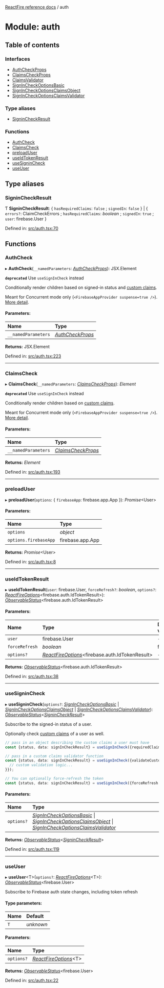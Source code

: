 [ReactFire reference docs](../README.md) / auth

# Module: auth

## Table of contents

### Interfaces

- [AuthCheckProps](../interfaces/auth.authcheckprops.md)
- [ClaimsCheckProps](../interfaces/auth.claimscheckprops.md)
- [ClaimsValidator](../interfaces/auth.claimsvalidator.md)
- [SignInCheckOptionsBasic](../interfaces/auth.signincheckoptionsbasic.md)
- [SignInCheckOptionsClaimsObject](../interfaces/auth.signincheckoptionsclaimsobject.md)
- [SignInCheckOptionsClaimsValidator](../interfaces/auth.signincheckoptionsclaimsvalidator.md)

### Type aliases

- [SigninCheckResult](auth.md#signincheckresult)

### Functions

- [AuthCheck](auth.md#authcheck)
- [ClaimsCheck](auth.md#claimscheck)
- [preloadUser](auth.md#preloaduser)
- [useIdTokenResult](auth.md#useidtokenresult)
- [useSigninCheck](auth.md#usesignincheck)
- [useUser](auth.md#useuser)

## Type aliases

### SigninCheckResult

Ƭ **SigninCheckResult**: { `hasRequiredClaims`: ``false`` ; `signedIn`: ``false``  } \| { `errors?`: ClaimCheckErrors ; `hasRequiredClaims`: *boolean* ; `signedIn`: ``true`` ; `user`: firebase.User  }

Defined in: [src/auth.tsx:70](https://github.com/FirebaseExtended/reactfire/blob/main/src/auth.tsx#L70)

## Functions

### AuthCheck

▸ **AuthCheck**(`__namedParameters`: [*AuthCheckProps*](../interfaces/auth.authcheckprops.md)): JSX.Element

**`deprecated`** Use `useSignInCheck` instead

Conditionally render children based on signed-in status and [custom claims](https://firebase.google.com/docs/auth/admin/custom-claims).

Meant for Concurrent mode only (`<FirebaseAppProvider suspense=true />`). [More detail](https://github.com/FirebaseExtended/reactfire/issues/325#issuecomment-827654376).

#### Parameters:

| Name | Type |
| :------ | :------ |
| `__namedParameters` | [*AuthCheckProps*](../interfaces/auth.authcheckprops.md) |

**Returns:** JSX.Element

Defined in: [src/auth.tsx:223](https://github.com/FirebaseExtended/reactfire/blob/main/src/auth.tsx#L223)

___

### ClaimsCheck

▸ **ClaimsCheck**(`__namedParameters`: [*ClaimsCheckProps*](../interfaces/auth.claimscheckprops.md)): *Element*

**`deprecated`** Use `useSignInCheck` instead

Conditionally render children based on [custom claims](https://firebase.google.com/docs/auth/admin/custom-claims).

Meant for Concurrent mode only (`<FirebaseAppProvider suspense=true />`). [More detail](https://github.com/FirebaseExtended/reactfire/issues/325#issuecomment-827654376).

#### Parameters:

| Name | Type |
| :------ | :------ |
| `__namedParameters` | [*ClaimsCheckProps*](../interfaces/auth.claimscheckprops.md) |

**Returns:** *Element*

Defined in: [src/auth.tsx:193](https://github.com/FirebaseExtended/reactfire/blob/main/src/auth.tsx#L193)

___

### preloadUser

▸ **preloadUser**(`options`: { `firebaseApp`: firebase.app.App  }): *Promise*<User\>

#### Parameters:

| Name | Type |
| :------ | :------ |
| `options` | *object* |
| `options.firebaseApp` | firebase.app.App |

**Returns:** *Promise*<User\>

Defined in: [src/auth.tsx:8](https://github.com/FirebaseExtended/reactfire/blob/main/src/auth.tsx#L8)

___

### useIdTokenResult

▸ **useIdTokenResult**(`user`: firebase.User, `forceRefresh?`: *boolean*, `options?`: [*ReactFireOptions*](../interfaces/index.reactfireoptions.md)<firebase.auth.IdTokenResult\>): [*ObservableStatus*](../interfaces/useobservable.observablestatus.md)<firebase.auth.IdTokenResult\>

#### Parameters:

| Name | Type | Default value |
| :------ | :------ | :------ |
| `user` | firebase.User | - |
| `forceRefresh` | *boolean* | false |
| `options?` | [*ReactFireOptions*](../interfaces/index.reactfireoptions.md)<firebase.auth.IdTokenResult\> | - |

**Returns:** [*ObservableStatus*](../interfaces/useobservable.observablestatus.md)<firebase.auth.IdTokenResult\>

Defined in: [src/auth.tsx:38](https://github.com/FirebaseExtended/reactfire/blob/main/src/auth.tsx#L38)

___

### useSigninCheck

▸ **useSigninCheck**(`options?`: [*SignInCheckOptionsBasic*](../interfaces/auth.signincheckoptionsbasic.md) \| [*SignInCheckOptionsClaimsObject*](../interfaces/auth.signincheckoptionsclaimsobject.md) \| [*SignInCheckOptionsClaimsValidator*](../interfaces/auth.signincheckoptionsclaimsvalidator.md)): [*ObservableStatus*](../interfaces/useobservable.observablestatus.md)<[*SigninCheckResult*](auth.md#signincheckresult)\>

Subscribe to the signed-in status of a user.

Optionally check [custom claims](https://firebase.google.com/docs/auth/admin/custom-claims) of a user as well.

```ts
// pass in an object describing the custom claims a user must have
const {status, data: signInCheckResult} = useSignInCheck({requiredClaims: {admin: true}});

// pass in a custom claims validator function
const {status, data: signInCheckResult} = useSignInCheck({validateCustomClaims: (userClaims) => {
  // custom validation logic...
}});

// You can optionally force-refresh the token
const {status, data: signInCheckResult} = useSignInCheck({forceRefresh: true, requiredClaims: {admin: true}});
```

#### Parameters:

| Name | Type |
| :------ | :------ |
| `options?` | [*SignInCheckOptionsBasic*](../interfaces/auth.signincheckoptionsbasic.md) \| [*SignInCheckOptionsClaimsObject*](../interfaces/auth.signincheckoptionsclaimsobject.md) \| [*SignInCheckOptionsClaimsValidator*](../interfaces/auth.signincheckoptionsclaimsvalidator.md) |

**Returns:** [*ObservableStatus*](../interfaces/useobservable.observablestatus.md)<[*SigninCheckResult*](auth.md#signincheckresult)\>

Defined in: [src/auth.tsx:119](https://github.com/FirebaseExtended/reactfire/blob/main/src/auth.tsx#L119)

___

### useUser

▸ **useUser**<T\>(`options?`: [*ReactFireOptions*](../interfaces/index.reactfireoptions.md)<T\>): [*ObservableStatus*](../interfaces/useobservable.observablestatus.md)<firebase.User\>

Subscribe to Firebase auth state changes, including token refresh

#### Type parameters:

| Name | Default |
| :------ | :------ |
| `T` | *unknown* |

#### Parameters:

| Name | Type |
| :------ | :------ |
| `options?` | [*ReactFireOptions*](../interfaces/index.reactfireoptions.md)<T\> |

**Returns:** [*ObservableStatus*](../interfaces/useobservable.observablestatus.md)<firebase.User\>

Defined in: [src/auth.tsx:22](https://github.com/FirebaseExtended/reactfire/blob/main/src/auth.tsx#L22)

